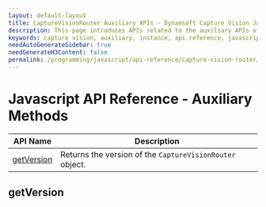 ```yaml
---
layout: default-layout
title: CaptureVisionRouter Auxiliary APIs - Dynamsoft Capture Vision JavaScript Edition API
description: This page introduces APIs related to the auxiliary APIs of CaptureVisionRouter of Dynamsoft Capture Vision JavaScript Edition.
keywords: capture vision, auxiliary, instance, api reference, javascript, js
needAutoGenerateSidebar: true
needGenerateH3Content: false
permalink: /programming/javascript/api-reference/capture-vision-router/auxiliary.html
---
```


# Javascript API Reference - Auxiliary Methods

| API Name                                                      | Description                                              |
| ------------------------------------------------------------- | -------------------------------------------------------- |
| [getVersion](#getversion)                                     | Returns the version of the `CaptureVisionRouter` object. |

## getVersion
